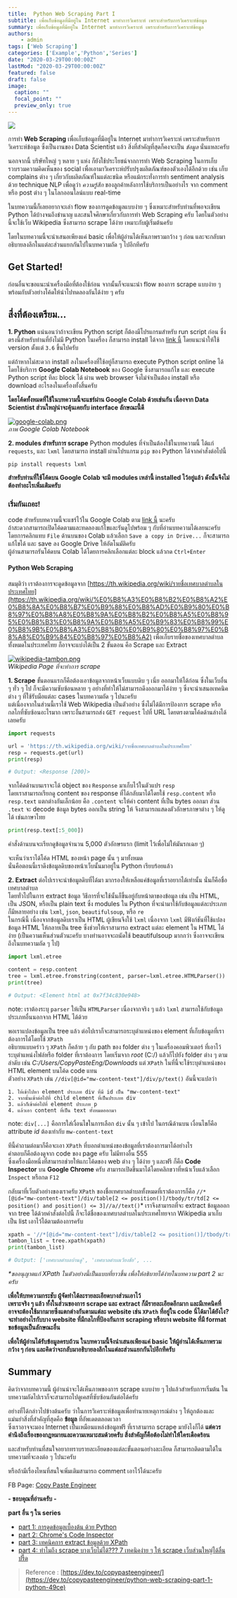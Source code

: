 ```yaml
---
title:  Python Web Scraping Part I
subtitle: เพื่อเก็บข้อมูลที่มีอยู่ใน Internet มาทำการวิเคราะห์ เพราะสำหรับการวิเคราะห์ข้อมูล 
summary: เพื่อเก็บข้อมูลที่มีอยู่ใน Internet มาทำการวิเคราะห์ เพราะสำหรับการวิเคราะห์ข้อมูล 
authors:
    - admin
tags: ['Web Scraping']
categories: ['Example','Python','Series']
date: "2020-03-29T00:00:00Z"
lastMod: "2020-03-29T00:00:00Z"
featured: false
draft: false
image:
  caption: ""
  focal_point: ""
  preview_only: true
---
```



![](featured.jpg)



การทำ  **Web Scraping**  เพื่อเก็บข้อมูลที่มีอยู่ใน Internet มาทำการวิเคราะห์ เพราะสำหรับการวิเคราะห์ข้อมูล ซึ่งเป็นงานของ Data Scientist แล้ว สิ่งที่สำคัญที่สุดก็คงจะเป็น  _ข้อมูล_  นั่นแหละครับ  

นอกจากนี้ บริษัทใหญ่ ๆ หลาย ๆ แห่ง ก็ยังใช้ประโยชน์จากการทำ Web Scraping ในการเก็บรวบรวมความคิดเห็นของ social เพื่อเอามาวิเคราะห์ปรับปรุงผลิตภัณฑ์ของตัวเองได้อีกด้วย เช่น เก็บ complains ต่าง ๆ เกี่ยวกับผลิตภัณฑ์ในแต่ละชนิด หรือแม้กระทั่งการทำ sentiment analysis ด้วย technique NLP เพื่อดูว่า  _ความรู้สึก_  ของลูกค้าหลังการใช้บริการเป็นอย่างไร จาก comment หรือ post ต่าง ๆ ในโลกออนไลน์แบบ real-time

ในบทความนี้ก็เลยอยากจะเล่า flow ของการดูดข้อมูลแบบง่าย ๆ ซึ่งเหมาะสำหรับท่านที่พอจะเขียน Python ได้บ้างจนถึงชำนาญ และสนใจศึกษาเกี่ยวกับการทำ Web Scraping ครับ โดยในตัวอย่างนี้จะใช้เว็บ Wikipedia ซึ่งสามารถ scrape ได้ง่าย เหมาะกับผู้เริ่มต้นครับ

โดยในบทความนี้จะนำเสนอเพียงแค่ basic เพื่อให้ผู้อ่านได้เห็นภาพรวมกว้าง ๆ ก่อน และจะกลับมาอธิบายลงลึกในแต่ละส่วนแยกกันไปในบทความถัด ๆ ไปอีกทีครับ


## **Get Started!**

ก่อนอื่นจะขอแนะนำเครื่องมือที่ต้องใช้ก่อน จากนั้นก็จะแนะนำ flow ของการ scrape แบบง่าย ๆ พร้อมกับตัวอย่างโค้ดให้นำไปทดลองกันได้ง่าย ๆ ครับ

## **สึ่งที่ต้องเตรียม...**

**1. Python**  แน่นอนว่าถ้าจะเขียน Python script ก็ต้องมีโปรแกรมสำหรับ run script ก่อน ซึ่งตรงนี้สำหรับท่านที่ยังไม่มี Python ในเครื่อง ก็สามารถ install ได้จาก  [link นี้](https://www.python.org/downloads/)  โดยแนะนำให้ใช้ version ตั้งแต่  `3.6`  ขึ้นไปครับ

แต่ถ้าหากไม่สะดวก install ลงในเครื่องที่ใช้อยู่ก็สามารถ execute Python script online ได้โดยใช้บริการ  **Google Colab Notebook**  ของ Google ซึ่งสามารถแก้ไข และ execute Python script ทีละ block ได้ ผ่าน web browser จึงไม่จำเป็นต้อง install หรือ download อะไรลงในเครื่องทั้งสิ้นครับ

**โดยโค้ดทั้งหมดที่ใช้ในบทความนี้จะแชร์ผ่าน Google Colab ด้วยเช่นกัน เนื่องจาก Data Scientist ส่วนใหญ่น่าจะคุ้นเคยกับ interface ลักษณะนี้ดี**

[![google-colab.png](https://res.cloudinary.com/practicaldev/image/fetch/s--KMRZMmU1--/c_limit%2Cf_auto%2Cfl_progressive%2Cq_auto%2Cw_880/https://dev-to-uploads.s3.amazonaws.com/i/1y2k0fb0qwubrbnfbj1u.png)](https://res.cloudinary.com/practicaldev/image/fetch/s--KMRZMmU1--/c_limit%2Cf_auto%2Cfl_progressive%2Cq_auto%2Cw_880/https://dev-to-uploads.s3.amazonaws.com/i/1y2k0fb0qwubrbnfbj1u.png)  
_ภาพ Google Colab Notebook_

**2. modules สำหรับการ scrape**  Python modules ที่จำเป็นต้องใช้ในบทความนี้ ได้แก่  `requests`, และ  `lxml`  โดยสามารถ install ผ่านโปรแกรม  `pip`  ของ Python ได้จากคำสั่งต่อไปนี้  

```py
pip install requests lxml
```

**สำหรับท่านที่ใช้โค้ดบน Google Colab จะมี modules เหล่านี้ installed ไว้อยู่แล้ว ดังนั้นจึงไม่ต้องทำอะไรเพิ่มเติมครับ**

### **เริ่มกันเถอะ!**

code สำหรับบทความนี้จะแชร์ไว้ใน Google Colab ตาม  [link นี้](https://colab.research.google.com/drive/1CxGihPm5if8YGOEjrVo9havGikqqQa6e)  นะครับ  
ถ้าสะดวกสามารถเปิดโค้ดตามและทดลองแก้ไขและรันดูไปพร้อม ๆ กับที่อ่านบทความได้เลยนะครับ  
โดยการคลิกแทบ  `File`  ด้านบนของ Colab แล้วเลือก  `Save a copy in Drive...`  ก็จะสามารถแก้ไขได้ และ save ลง Google Drive ให้อัตโนมัติครับ  
ผู้อ่านสามารถรันโค้ดบน Colab ได้โดยการคลิกเลือกแต่ละ block แล้วกด  `Ctrl+Enter`

#### **Python Web Scraping**

สมมุติว่า เราต้องการจะดูดข้อมูลจาก  [https://th.wikipedia.org/wiki/รายชื่อเทศบาลตำบลในประเทศไทย](https://th.wikipedia.org/wiki/%E0%B8%A3%E0%B8%B2%E0%B8%A2%E0%B8%8A%E0%B8%B7%E0%B9%88%E0%B8%AD%E0%B9%80%E0%B8%97%E0%B8%A8%E0%B8%9A%E0%B8%B2%E0%B8%A5%E0%B8%95%E0%B8%B3%E0%B8%9A%E0%B8%A5%E0%B9%83%E0%B8%99%E0%B8%9B%E0%B8%A3%E0%B8%B0%E0%B9%80%E0%B8%97%E0%B8%A8%E0%B9%84%E0%B8%97%E0%B8%A2)  เพื่อเก็บรายชื่อของเทศบาลตำบลทั้งหมดในประเทศไทย ก็อาจจะแบ่งได้เป็น 2 ขั้นตอน คือ Scrape และ Extract

[![wikipedia-tambon.png](https://res.cloudinary.com/practicaldev/image/fetch/s--plYMCEN0--/c_limit%2Cf_auto%2Cfl_progressive%2Cq_auto%2Cw_880/https://dev-to-uploads.s3.amazonaws.com/i/ov86mmsfcop0q86h867m.png)](https://res.cloudinary.com/practicaldev/image/fetch/s--plYMCEN0--/c_limit%2Cf_auto%2Cfl_progressive%2Cq_auto%2Cw_880/https://dev-to-uploads.s3.amazonaws.com/i/ov86mmsfcop0q86h867m.png)  
_Wikipedia Page ที่จะทำการ scrape_

**1. Scrape**  ขั้นตอนแรกก็คือต้องเอาข้อมูลจากหน้าเว็บแบบดิบ ๆ เนี่ย ออกมาให้ได้ก่อน ซึ่งในเว็บอื่น ๆ ทั่ว ๆ ไป ก็จะมีความซับซ้อนหลาย ๆ อย่างที่ทำให้ไม่สามารถดึงออกมาได้ง่าย ๆ ซึ่งจะนำเสนอเทคนิคต่าง ๆ ที่ใช้รับมือแต่ละ cases ในบทความถัด ๆ ไปนะครับ  
แต่เนื่องจากในส่วนนี้เราใช้ Web Wikipedia เป็นตัวอย่าง ซึ่งไม่ได้มีการป้องการ scrape หรือกลไกที่ซับซ้อนอะไรมาก เพราะงั้นสามารถส่ง  `GET request`  ไปที่ URL โดยตรงตามโค้ดด้านล่างได้เลยครับ  

```py
import requests

url = 'https://th.wikipedia.org/wiki/รายชื่อเทศบาลตำบลในประเทศไทย'
resp = requests.get(url)
print(resp)

# Output: <Response [200]>
```

จากโค้ดด้านบนเราจะได้ object ของ  `Response`  มาเก็บไว้ในตัวแปร  `resp`  
โดยเราสามารถเรียกดู content ของ response ที่ได้กลับมาได้โดยใช้  `resp.content`  หรือ  `resp.text`  แตกต่างกันเล็กน้อย คือ  `.content`  จะให้ค่า content ที่เป็น bytes ออกมา ส่วน  `.text`  จะ decode ข้อมูล bytes ออกเป็น string ให้ จึงสามารถแสดงตัวอักษรภาษาต่าง ๆ ให้ดูได้ เช่นภาษาไทย  

```py
print(resp.text[:5_000])
```

คำสั่งด้านบนจะเรียกดูข้อมูลจำนวน 5,000 ตัวอักษรแรก (limit ไว้เพื่อไม่ให้มันรกเฉย ๆ)

จะเห็นว่าเราได้โค้ด HTML ของหน้า page นั้น ๆ มาทั้งหมด  
นั่นคือตอนนี้เราดึงข้อมูลดิบของหน้าเว็บนั้นมาอยู่ใน Python เรียบร้อยแล้ว

**2. Extract**  ต่อไปเราจะนำข้อมูลดิบที่ได้มา มากรองให้เหลือแค่ข้อมูลที่เราอยากได้เท่านั้น นั่นก็คือชื่อเทศบาลตำบล  
โดยทั่วไปในการ extract ข้อมูล วิธีการที่จะใช้นั้นก็ขึ้นอยู่กับหน้าตาของข้อมูล เช่น เป็น HTML, เป็น JSON, หรือเป็น plain text ซึ่ง modules ใน Python ที่จะนำมาใช้กับข้อมูลแต่ละประเภทก็มีหลายอย่าง เช่น  `lxml`,  `json`,  `beautifulsoup`, หรือ  `re`  
ในกรณีนี้ เนื่องจากข้อมูลดิบเราเป็น HTML ผู้เขียนจึงใช้  `lxml`  เนื่องจาก  `lxml`  มีฟังก์ชันที่ใช้แปลงข้อมูล HTML ให้กลายเป็น tree ซึ่งช่วยให้เราสามารถ extract แต่ละ element ใน HTML ได้ง่าย (เป็นความเห็นส่วนตัวนะครับ บางท่านอาจจะถนัดใช้ beautifulsoup มากกว่า ซึ่งอาจจะเขียนถึงในบทความถัด ๆ ไป)  

```py
import lxml.etree

content = resp.content
tree = lxml.etree.fromstring(content, parser=lxml.etree.HTMLParser())
print(tree)

# Output: <Element html at 0x7f34c830e948>

```

note: เราต้องระบุ  `parser`  ให้เป็น  `HTMLParser`  เนื่องจากจริง ๆ แล้ว  `lxml`  สามารถใช้กับข้อมูลประเภทอื่นนอกจาก HTML ได้ด้วย

พอเราแปลงข้อมูลเป็น tree แล้ว ต่อไปเราก็จะสามารถระบุตำแหน่งของ element ที่เก็บข้อมูลที่เราต้องการได้โดยใช้  `XPath`  
อธิบายแบบคร่าว ๆ  `XPath`  ก็คล้าย ๆ กับ path ของ folder ต่าง ๆ ในเครื่องคอมพิวเตอร์ ที่เอาไว้ระบุตำแหน่งไฟล์หรือ folder ที่เราต้องการ โดยเริ่มจาก  _root_  (C:/) แล้วก็ไปยัง folder ต่าง ๆ ตามลำดับ เช่น  _C:/Users/CopyPasteEng/Downloads_  แต่  `XPath`  ในที่นี้จะใช้ระบุตำแหน่งของ HTML element บนโค้ด code แทน  
ตัวอย่าง  `XPath`  เช่น  `//div[@id="mw-content-text"]/div/p/text()`  อันนี้จะแปลว่า  

```
1. ให้เข้าไปหา element ประเภท div ที่มี id เป็น "mw-content-text"
2. จากนั้นเข้าต่อไปที่ child element ที่เป็นประเภท div
3. แล้วก็เข้าต่อไปที่ element ประเภท p
4. แล้วเอา content ที่เป็น text ทั้งหมดออกมา

```

note:  `div[...]`  คือการใส่เงื่อนไขในการเลือก  `div`  นั้น ๆ เข้าไป ในกรณีด้านบน เงื่อนไขก็คือ attribute  _id_  ต้องเท่ากับ  `mw-content-text`

ทีนี้คำถามต่อมาก็คือจะเอา  `XPath`  ที่บอกตำแหน่งของข้อมูลที่เราต้องการมาได้อย่างไร  
คำตอบก็คือต้องดูจาก code ของ page ครับ ไม่มีทางอื่น 555  
ซึ่งเครื่องมือหนึ่งที่สามารถช่วยให้แกะโค้ดของ web ต่าง ๆ ได้ง่าย ๆ และฟรี ก็คือ  **Code Inspector**  บน  **Google Chrome**  ครับ สามารถเปิดขึ้นมาได้โดยคลิกขวาที่หน้าเว็บแล้วเลือก  `Inspect`  หรือกด  `F12`

กลับมาที่เว็บตัวอย่างของเราครับ  `XPath`  ของชื่อเทศบาลตำบลทั้งหมดที่เราต้องการก็คือ  `//*[@id="mw-content-text"]/div/table[2 <= position()]/tbody/tr/td[2 <= position() and position() <= 3]//a//text()`* เราจึงสามารถที่จะ extract ข้อมูลออกจาก tree ได้ด้วยคำสั่งต่อไปนี้ ก็จะได้ชื่อของเทศบาลตำบลในประเทศไทยจาก Wikipedia มาเก็บเป็น list เอาไว้ได้ตามต้องการครับ  

```py
xpath = '//*[@id="mw-content-text"]/div/table[2 <= position()]/tbody/tr/td[2 <= position() and position() <= 3]//a//text()'
tambon_list = tree.xpath(xpath)
print(tambon_list)

# Output: ['เทศบาลตำบลบ้านดู่', 'เทศบาลตำบลเวียงชัย', ...

```

_*ขออนุญาตแก้ XPath ในตัวอย่างนี้เป็นแบบที่ยาวขึ้น เพื่อให้อธิบายได้ง่ายในบทความ part 2 นะครับ_

**เพื่อให้บทความกระชับ ผู้จัดทำได้ละรายละเอียดบางส่วนเอาไว้  
เพราะจริง ๆ แล้ว ทั้งในส่วนของการ scrape และ extract ก็มีรายละเอียดอีกมาก และมีเทคนิคที่อาจจะต้องใช้มากมายซึ่งแตกต่างกันตามแต่ละ website เช่น  `XPath`  ที่อยู่ใน code นี่ได้มาได้ยังไง? จะทำอย่างไรกับบาง website ที่มีกลไกที่ป้องกันการ scraping หรือบาง website ที่มี format ขอข้อมูลเป็นลักษณะอื่น**

**เพื่อให้ผู้อ่านได้รับข้อมูลครบถ้วน ในบทความนี้จึงนำเสนอเพียงแค่ basic ให้ผู้อ่านได้เห็นภาพรวมกว้าง ๆ ก่อน และคิดว่าจะกลับมาอธิบายลงลึกในแต่ละส่วนแยกกันไปอีกทีครับ**

## Summary

คิดว่าจากบทความนี้ ผู้อ่านน่าจะได้เห็นภาพของการ scrape แบบง่าย ๆ ไปแล้วสำหรับการเริ่มต้น ในบทความถัดไปเราก็จะสามารถไปดูเคสที่ซับซ้อนกันต่อได้ครับ

อย่างที่ได้กล่าวไปข้างต้นครับ ว่าในการวิเคราะห์ข้อมูลเพื่อทำนายเหตุการณ์ต่าง ๆ ให้ถูกต้องและแม่นยำสิ่งที่สำคัญที่สุดคือ  **ข้อมูล**  ที่อัพเดตตลอดเวลา  
ซึ่งเราอาจจะมอง Internet เป็นเหมือนแหล่งข้อมูลฟรี ที่เราสามารถ scrape มายังไงก็ได้  **แต่ควรคำนึงถึงเรื่องของกฎหมายและความเหมาะสมด้วยครับ สิ่งสำคัญก็คือต้องไม่ทำให้ใครเดือดร้อน**

และสำหรับท่านที่สนใจอยากทราบรายละเอียดของแต่ละขั้นตอนอย่างละเอียด ก็สามารถติดตามได้ในบทความที่จะลงต่อ ๆ ไปนะครับ

หรือถ้ามีเรื่องไหนที่สนใจเพิ่มเติมสามารถ comment เอาไว้ได้นะครับ

FB Page:  [Copy Paste Engineer](https://www.facebook.com/CopyPasteEng)  

**- ขอบคุณที่อ่านครับ -**

**part อื่น ๆ ใน series**  
-  [part 1: การดูดข้อมูลเบื้องต้น ด้วย Python](https://dev.to/copypasteengineer/python-web-scraping-part-1-python-49ce)  
-  [part 2: Chrome's Code Inspector](https://dev.to/copypasteengineer/python-web-scraping-part-2-chrome-s-code-inspector-3ok6)  
-  [part 3: เทคนิคการ extract ข้อมูลด้วย XPath](https://dev.to/copypasteengineer/python-web-scraping-part-3-extract-xpath-18h)  
-  [part 4: ทำไมถึง scrape บางเว็บไม่ได้??? 7 เทคนิคง่าย ๆ ให้ scrape เว็บส่วนใหญ่ได้ลื่นปรื๊ด](https://dev.to/copypasteengineer/python-web-scraping-part-4-scrape-7-scrape-4ko4)

> Reference : [https://dev.to/copypasteengineer/](https://dev.to/copypasteengineer/python-web-scraping-part-1-python-49ce)